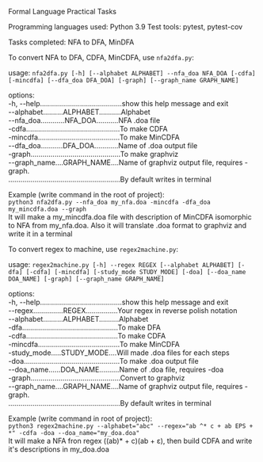 Formal Language Practical Tasks

Programming languages used: Python 3.9
Test tools: pytest, pytest-cov

Tasks completed:
NFA to DFA, MinDFA

To convert NFA to DFA, CDFA, MinCDFA, use `nfa2dfa.py`:

usage: `nfa2dfa.py [-h] [--alphabet ALPHABET] --nfa_doa NFA_DOA [-cdfa] [-mincdfa] [--dfa_doa DFA_DOA] [-graph] [--graph_name GRAPH_NAME]`

options: <br/>
  -h, --help.........................................show this help message and exit <br/>
  --alphabet..........ALPHABET...........Alphabet <br/>
  --nfa_doa............NFA_DOA...........NFA .doa file <br/>
  -cdfa...............................................To make CDFA <br/>
  -mincdfa.........................................To make MinCDFA <br/>
  --dfa_doa...........DFA_DOA............Name of .doa output file <br/>
  -graph.............................................To make graphviz <br/>
  --graph_name....GRAPH_NAME....Name of graphviz output file, requires -graph. <br/> 
  ........................................................By default writes in terminal 

Example (write command in the root of project):   
`python3 nfa2dfa.py --nfa_doa my_nfa.doa -mincdfa -dfa_doa my_mincdfa.doa --graph`  
It will make a my_mincdfa.doa file with description of MinCDFA isomorphic to NFA from my_nfa.doa. Also it will translate .doa format to graphviz and write it in a terminal

To convert regex to machine, use `regex2machine.py`:

usage: `regex2machine.py [-h] --regex REGEX [--alphabet ALPHABET] [-dfa] [-cdfa] [-mincdfa] [-study_mode STUDY_MODE] [-doa] [--doa_name DOA_NAME] [-graph] [--graph_name GRAPH_NAME]`

options:  
  -h, --help.........................................show this help message and exit  
  --regex...............REGEX................Your regex in reverse polish notation  
  --alphabet..........ALPHABET..........Alphabet  
  -dfa................................................To make DFA  
  -cdfa..............................................To make CDFA  
  -mincdfa.........................................To make MinCDFA  
  -study_mode.....STUDY_MODE....Will made .doa files for each steps  
  -doa................................................To make .doa output file  
  --doa_name......DOA_NAME..........Name of .doa file, requires -doa  
  -graph.............................................Convert to graphviz  
  --graph_name....GRAPH_NAME....Name of graphviz output file, requires -graph.  
........................................................By default writes in terminal  

Example (write command in root of project):  
`python3 regex2machine.py --alphabet="abc" --regex="ab ^* c + ab EPS + *" -cdfa -doa --doa_name="my_doa.doa"`  
It will make a NFA fron regex ((ab)* + c)(ab + ε), then build CDFA and write it's descriptions in my_doa.doa
